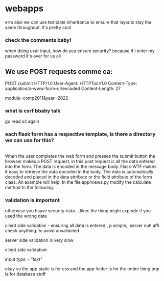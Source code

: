 # webapps

erm also we can use template inheritance to ensure that layouts stay the same throughout. it's pretty cool

### check the comments baby!
when doing user input, how do you ensure security? because if i enter my password it's over for us all

## We use POST requests comme ca:
POST /submit HTTP/1.0
User-Agent: HTTPTool/1.0
Content-Type: application/x-www-form-urlencoded
Content-Length: 27

module=comp2011&year=2022

### what is csrf bbaby talk
go read s4 again

### each flask form has a respective template, is there a directory we can use for this?
######
When the user completes the web form and presses the submit button the browser makes a POST request, in this post request is all the data entered into the form. The data is encoded in the message body. Flask-WTF makes it easy to retrieve the data encoded in the body. The data is automatically decoded and placed in the data attribute or the field attribute of the form class. An example will help. In the file app/views.py modify the calculate method to the following.

### validation is important
otherwise you hsave security risks....likee the thing might explode if you used the wrong data

client side validation - ensuring all data is entered,, p simple,, server nuh affi check anything. to avoid unvalidated

server side validation is very slow

client side validation:

*input type = "text"*

okay so the app static is for css and the app folder is for the entire thing
tmp is for database stuff